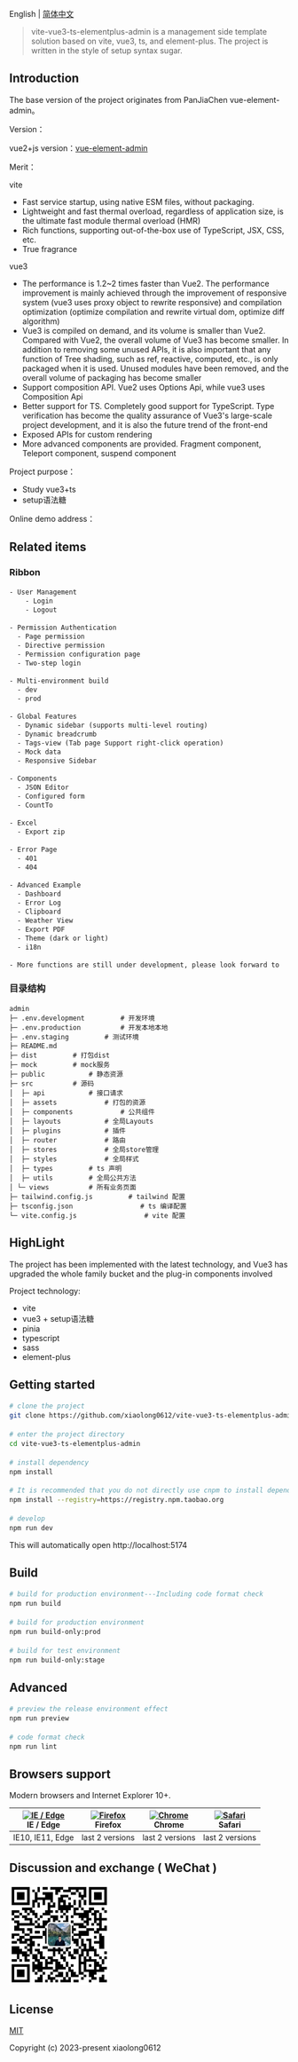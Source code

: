 English | [简体中文](./README.zh-CN.md)

> vite-vue3-ts-elementplus-admin is a management side template solution based on vite, vue3, ts, and element-plus. The project is written in the style of setup syntax sugar.

## Introduction

The base version of the project originates from PanJiaChen vue-element-admin。

Version：

vue2+js version：[vue-element-admin](https://github.com/PanJiaChen/vue-element-admin)

Merit：

vite
  - Fast service startup, using native ESM files, without packaging.
  - Lightweight and fast thermal overload, regardless of application size, is the ultimate fast module thermal overload (HMR)
  - Rich functions, supporting out-of-the-box use of TypeScript, JSX, CSS, etc.
  - True fragrance

vue3
  - The performance is 1.2~2 times faster than Vue2. The performance improvement is mainly achieved through the improvement of responsive system (vue3 uses proxy object to rewrite responsive) and compilation optimization (optimize compilation and rewrite virtual dom, optimize diff algorithm)
  - Vue3 is compiled on demand, and its volume is smaller than Vue2. Compared with Vue2, the overall volume of Vue3 has become smaller. In addition to removing some unused APIs, it is also important that any function of Tree shading, such as ref, reactive, computed, etc., is only packaged when it is used. Unused modules have been removed, and the overall volume of packaging has become smaller
  - Support composition API. Vue2 uses Options Api, while vue3 uses Composition Api
  - Better support for TS. Completely good support for TypeScript. Type verification has become the quality assurance of Vue3's large-scale project development, and it is also the future trend of the front-end
  - Exposed APIs for custom rendering
  - More advanced components are provided. Fragment component, Teleport component, suspend component


Project purpose：

- Study vue3+ts
- setup语法糖

Online demo address：

## Related items


### Ribbon

```text
- User Management
	- Login
	- Logout
	
- Permission Authentication
  - Page permission
  - Directive permission
  - Permission configuration page
  - Two-step login

- Multi-environment build
  - dev
  - prod

- Global Features
  - Dynamic sidebar (supports multi-level routing)
  - Dynamic breadcrumb
  - Tags-view (Tab page Support right-click operation)
  - Mock data
  - Responsive Sidebar

- Components
  - JSON Editor
  - Configured form
  - CountTo

- Excel
  - Export zip

- Error Page
  - 401
  - 404

- Advanced Example
  - Dashboard
  - Error Log
  - Clipboard
  - Weather View
  - Export PDF
  - Theme (dark or light)
  - i18n

- More functions are still under development, please look forward to
```



### 目录结构

```
admin
├─ .env.development			# 开发环境
├─ .env.production			# 开发本地本地
├─ .env.staging			# 测试环境
├─ README.md
├─ dist			# 打包dist
├─ mock			# mock服务
├─ public			# 静态资源
├─ src			# 源码
│  ├─ api			# 接口请求
│  ├─ assets			# 打包的资源
│  ├─ components			# 公共组件
│  ├─ layouts			# 全局Layouts
│  ├─ plugins			# 插件
│  ├─ router			# 路由
│  ├─ stores			# 全局store管理
│  ├─ styles			# 全局样式
│  ├─ types			# ts 声明
│  ├─ utils			# 全局公共方法
│ └─ views			# 所有业务页面
├─ tailwind.config.js     	  # tailwind 配置
├─ tsconfig.json     			 # ts 编译配置
└─ vite.config.js    		      # vite 配置

```

## HighLight

The project has been implemented with the latest technology, and Vue3 has upgraded the whole family bucket and the plug-in components involved

Project technology:

- vite
- vue3 + setup语法糖
- pinia
- typescript
- sass
- element-plus

## Getting started

```bash
# clone the project
git clone https://github.com/xiaolong0612/vite-vue3-ts-elementplus-admin.git

# enter the project directory
cd vite-vue3-ts-elementplus-admin

# install dependency
npm install

# It is recommended that you do not directly use cnpm to install dependencies. There will be various weird bugs. You can solve the problem of slow downloading speed of npm by following operations
npm install --registry=https://registry.npm.taobao.org

# develop
npm run dev
```

This will automatically open http://localhost:5174

## Build

```bash
# build for production environment---Including code format check
npm run build

# build for production environment
npm run build-only:prod

# build for test environment
npm run build-only:stage
```

## Advanced

```bash
# preview the release environment effect
npm run preview

# code format check
npm run lint
```


## Browsers support

Modern browsers and Internet Explorer 10+.

| [<img src="https://raw.githubusercontent.com/alrra/browser-logos/master/src/edge/edge_48x48.png" alt="IE / Edge" width="24px" height="24px" />](https://godban.github.io/browsers-support-badges/)</br>IE / Edge | [<img src="https://raw.githubusercontent.com/alrra/browser-logos/master/src/firefox/firefox_48x48.png" alt="Firefox" width="24px" height="24px" />](https://godban.github.io/browsers-support-badges/)</br>Firefox | [<img src="https://raw.githubusercontent.com/alrra/browser-logos/master/src/chrome/chrome_48x48.png" alt="Chrome" width="24px" height="24px" />](https://godban.github.io/browsers-support-badges/)</br>Chrome | [<img src="https://raw.githubusercontent.com/alrra/browser-logos/master/src/safari/safari_48x48.png" alt="Safari" width="24px" height="24px" />](https://godban.github.io/browsers-support-badges/)</br>Safari |
| ------------------------------------------------------------ | ------------------------------------------------------------ | ------------------------------------------------------------ | ------------------------------------------------------------ |
| IE10, IE11, Edge                                             | last 2 versions                                              | last 2 versions                                              | last 2 versions                                              |

## Discussion and exchange ( WeChat )

  <p align="left">
  <a  target="_blank">
    <img width="180" src="https://github.com/xiaolong0612/vite-vue3-ts-elementplus-admin/blob/main/WeChat.jpg" alt="wechat">
  </a>
</p>

## License

[MIT](https://github.com/xiaolong0612/vite-vue3-ts-elementplus-admin/LICENSE)

Copyright (c) 2023-present xiaolong0612
